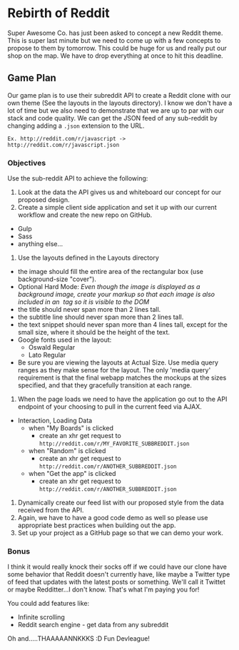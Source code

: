 # Rebirth of Reddit

Super Awesome Co. has just been asked to concept a new Reddit theme. This is super last minute but we need to come up with a few concepts to propose to them by tomorrow. This could be huge for us and really put our shop on the map. We have to drop everything at once to hit this deadline.

## Game Plan

Our game plan is to use their subreddit API to create a Reddit clone with our own theme (See the layouts in the layouts directory). I know we don't have a lot of time but we also need to demonstrate that we are up to par with our stack and code quality. We can get the JSON feed of any sub-reddit by changing adding a `.json` extension to the URL.

`Ex. http://reddit.com/r/javascript -> http://reddit.com/r/javascript.json`

### Objectives

Use the sub-reddit API to achieve the following:

1. Look at the data the API gives us and whiteboard our concept for our proposed design.
1. Create a simple client side application and set it up with our current workflow and create the new repo on GitHub.
  * Gulp
  * Sass
  * anything else...
1. Use the layouts defined in the Layouts directory
  - the image should fill the entire area of the rectangular box (use background-size "cover").
  - Optional Hard Mode: *Even though the image is displayed as a background image, create your markup so that each image is also included in an <img> tag so it is visible to the DOM*
  - the title should never span more than 2 lines tall.
  - the subtitle line should never span more than 2 lines tall.
  - the text snippet should never span more than 4 lines tall, except for the small size, where it should be the height of the text.
  - Google fonts used in the layout:
    - Oswald Regular
    - Lato Regular
  - Be sure you are viewing the layouts at Actual Size. Use media query ranges as they make sense for the layout. The only 'media query' requirement is that the final webapp matches the mockups at the sizes specified, and that they gracefully transition at each range.
1. When the page loads we need to have the application go out to the API endpoint of your choosing to pull in the current feed via AJAX.
  - Interaction, Loading Data
    - when "My Boards" is clicked
      - create an xhr get request to `http://reddit.com/r/MY_FAVORITE_SUBBREDDIT.json`
    - when "Random" is clicked
      - create an xhr get request to `http://reddit.com/r/ANOTHER_SUBBREDDIT.json`
    - when "Get the app" is clicked
      - create an xhr get request to `http://reddit.com/r/ANOTHER_SUBBREDDIT.json`
1. Dynamically create our feed list with our proposed style from the data received from the API.
1. Again, we have to have a good code demo as well so please use appropriate best practices when building out the app.
1. Set up your project as a GitHub page so that we can demo your work.


### Bonus

I think it would really knock their socks off if we could have our clone have some behavior that Reddit doesn't currently have, like maybe a Twitter type of feed that updates with the latest posts or something. We'll call it Twittet or maybe Redditter...I don't know. That's what I'm paying you for!

You could add features like:
  - Infinite scrolling
  - Reddit search engine - get data from any subreddit

Oh and.....THAAAAANNKKKS :D
Fun Devleague!
